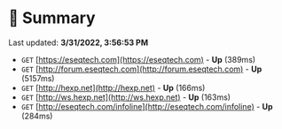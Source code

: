 # 📖 Summary
Last updated: **3/31/2022, 3:56:53 PM**

- `GET` [https://eseqtech.com](https://eseqtech.com) - **Up** (389ms)
- `GET` [http://forum.eseqtech.com](http://forum.eseqtech.com) - **Up** (5157ms)
- `GET` [http://hexp.net](http://hexp.net) - **Up** (166ms)
- `GET` [http://ws.hexp.net](http://ws.hexp.net) - **Up** (163ms)
- `GET` [http://eseqtech.com/infoline](http://eseqtech.com/infoline) - **Up** (284ms)
